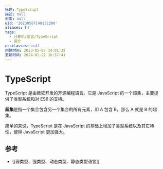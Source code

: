 ```yaml
---
标题: TypeScript
描述: null
封面: null
uid: '20230507140132200'
aliases: []
tags:
  - 计算机/语言/TypeScript
  - 简介
cssclasses: null
创建时间: 2023-05-07 14:01:32
更新时间: 2024-01-22 16:57:41
---
```


# TypeScript

TypeScript 是由微软开发的开源编程语言。它是 JavaScript 的一个超集，主要提供了类型系统和对 ES6 的支持。

**超集**是指一个集合包含另一个集合的所有元素，即 A 包含 B，那么 A 就是 B 的超集。

简单的来说，TypeScript 是在 JavaScript 的基础上增加了类型系统以及其它特性，使得 JavaScript 更加强大。

## 参考

- [[弱类型、强类型、动态类型、静态类型语言]]

